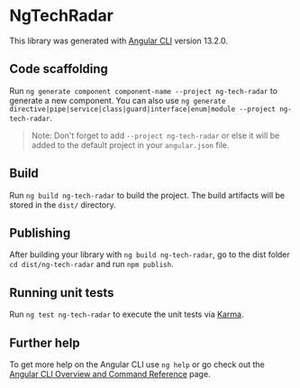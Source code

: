 # NgTechRadar

This library was generated with [Angular CLI](https://github.com/angular/angular-cli) version 13.2.0.

## Code scaffolding

Run `ng generate component component-name --project ng-tech-radar` to generate a new component. You can also use `ng generate directive|pipe|service|class|guard|interface|enum|module --project ng-tech-radar`.
> Note: Don't forget to add `--project ng-tech-radar` or else it will be added to the default project in your `angular.json` file. 

## Build

Run `ng build ng-tech-radar` to build the project. The build artifacts will be stored in the `dist/` directory.

## Publishing

After building your library with `ng build ng-tech-radar`, go to the dist folder `cd dist/ng-tech-radar` and run `npm publish`.

## Running unit tests

Run `ng test ng-tech-radar` to execute the unit tests via [Karma](https://karma-runner.github.io).

## Further help

To get more help on the Angular CLI use `ng help` or go check out the [Angular CLI Overview and Command Reference](https://angular.io/cli) page.
